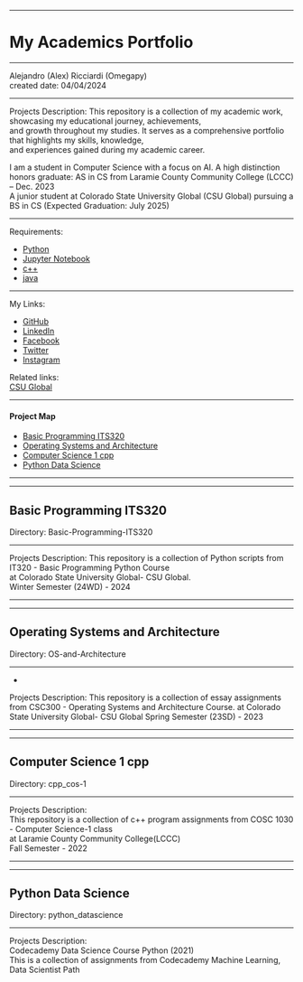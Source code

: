 -----------------------------------------------------------------------------------------------------------------------------
# My Academics Portfolio
-----------------------------------------------------------------------------------------------------------------------------

 Alejandro (Alex) Ricciardi (Omegapy)  
 created date: 04/04/2024  

-----------------------------------------------------------------------------------------------------------------------------

Projects Description: 
This repository is a collection of my academic work, showcasing my educational journey, achievements,  
and growth throughout my studies. It serves as a comprehensive portfolio that highlights my skills, knowledge,   
and experiences gained during my academic career.

I am a student in Computer Science with a focus on AI. 
A high distinction honors graduate: AS in CS from Laramie County Community College (LCCC) – Dec. 2023  
A junior student at Colorado State University Global (CSU Global) pursuing a BS in CS (Expected Graduation: July 2025)


-----------------------------------------------------------------------------------------------------------------------------

Requirements:  
- [Python](https://www.python.org/)
- [Jupyter Notebook](https://jupyter.org/)    
- [c++](https://isocpp.org/std/the-standard)
- [java](https://www.java.com/en/)

-----------------------------------------------------------------------------------------------------------------------------

My Links:   
- [GitHub](https://github.com/Omegapy)   
- [LinkedIn](https://www.linkedin.com/in/alex-ricciardi/)
- [Facebook](https://www.facebook.com/profile.php?id=100089638857137)  
- [Twitter](https://twitter.com/RicciardiAlex)   
- [Instagram](https://www.instagram.com/alexomegapy/)

Related links:  
[CSU Global](https://csuglobal.edu/) 

-----------------------------------------------------------------------------------------------------------------------------

#### Project Map
- [Basic Programming ITS320](#basic-programming-its320)  
- [Operating Systems and Architecture](#operating-systems-and-architecture)  
- [Computer Science 1 cpp](#computer-science-1-cpp)  
- [Python Data Science](#python-data-science)  

-----------------------------------------------------------------------------------------------------------------------------
-----------------------------------------------------------------------------------------------------------------------------
## Basic Programming ITS320
Directory: Basic-Programming-ITS320

-----------------------------------------------------------------------------------------------------------------------------

Projects Description:
This repository is a collection of Python scripts from IT320 - Basic Programming Python Course  
at Colorado State University Global- CSU Global.  
Winter Semester (24WD) - 2024

-----------------------------------------------------------------------------------------------------------------------------
-----------------------------------------------------------------------------------------------------------------------------
## Operating Systems and Architecture
Directory: OS-and-Architecture  

-----------------------------------------------------------------------------------------------------------------------------
-

Projects Description:
This repository is a collection of essay assignments from CSC300 - Operating Systems and Architecture Course.
at Colorado State University Global- CSU Global
Spring Semester (23SD) - 2023

-----------------------------------------------------------------------------------------------------------------------------
-----------------------------------------------------------------------------------------------------------------------------
## Computer Science 1 cpp
Directory: cpp_cos-1  

-----------------------------------------------------------------------------------------------------------------------------

Projects Description:  
This repository is a collection of c++ program assignments from COSC 1030 - Computer Science-1 class  
at Laramie County Community College(LCCC)  
Fall Semester - 2022

-----------------------------------------------------------------------------------------------------------------------------
-----------------------------------------------------------------------------------------------------------------------------
## Python Data Science  
Directory: python_datascience  

-----------------------------------------------------------------------------------------------------------------------------

Projects Description:  
Codecademy Data Science Course Python (2021)  
This is a collection of assignments from Codecademy Machine Learning, Data Scientist Path  



